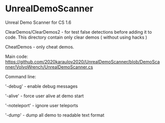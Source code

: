 # UnrealDemoScanner
Unreal Demo Scanner for CS 1.6

ClearDemos/ClearDemos2 - for test false detections before adding it to code. This directory contain only clear demos ( without using hacks )

CheatDemos - only cheat demos.

Main code:
https://github.com/2020karaulov2020/UnrealDemoScanner/blob/DemoScanner/VolvoWrench/UnrealDemoScanner.cs 


Command line:

'-debug' - enable debug messages

'-alive' - force user alive at demo start

'-noteleport' - ignore user teleports

'-dump' - dump all demo to readable text format


